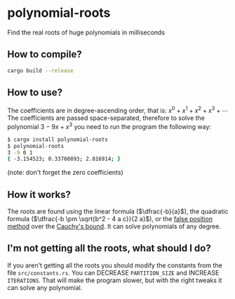 # polynomial-roots

Find the real roots of huge polynomials in milliseconds

## How to compile?

```sh
cargo build --release
```

## How to use?

The coefficients are in degree-ascending order, that is: $x^0 + x^1 + x^2 + x^3 + \cdots$  
The coefficients are passed space-separated, therefore to solve the polynomial $3 - 9x + x^3$ you need to run the program the following way:
```sh
$ cargo install polynomial-roots
$ polynomial-roots
3 -9 0 1
{ -3.154523; 0.33760893; 2.816914; }
```

(note: don't forget the zero coefficients)

## How it works?

The roots are found using the linear formula ($\dfrac{-b}{a}$), the quadratic formula ($\dfrac{-b \pm \sqrt{b^2 - 4 a c}}{2 a}$), or the [false position method](https://en.wikipedia.org/wiki/Regula_falsi) over the [Cauchy's bound](https://en.wikipedia.org/wiki/Geometrical_properties_of_polynomial_roots#Lagrange's_and_Cauchy's_bounds). It can solve polynomials of any degree.

## I'm not getting all the roots, what should I do?

If you aren't getting all the roots you should modify the constants from the file `src/constants.rs`. You can DECREASE `PARTITION_SIZE` and INCREASE `ITERATIONS`. That will make the program slower, but with the right tweaks it can solve any polynomial.
